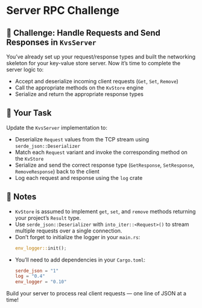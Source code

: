 # Server RPC Challenge

## 🧠 Challenge: Handle Requests and Send Responses in `KvsServer`

You’ve already set up your request/response types and built the networking skeleton for your key-value store server. Now it’s time to complete the server logic to:

- Accept and deserialize incoming client requests (`Get`, `Set`, `Remove`)
- Call the appropriate methods on the `KvStore` engine
- Serialize and return the appropriate response types

## 🎯 Your Task

Update the `KvsServer` implementation to:

- Deserialize `Request` values from the TCP stream using `serde_json::Deserializer`
- Match each `Request` variant and invoke the corresponding method on the `KvStore`
- Serialize and send the correct response type (`GetResponse`, `SetResponse`, `RemoveResponse`) back to the client
- Log each request and response using the `log` crate

## 🧩 Notes

- `KvStore` is assumed to implement `get`, `set`, and `remove` methods returning your project’s `Result` type.
- Use `serde_json::Deserializer` with `into_iter::<Request>()` to stream multiple requests over a single connection.
- Don’t forget to initialize the logger in your `main.rs`:
  ```rust
  env_logger::init();
  ```
- You’ll need to add dependencies in your `Cargo.toml`:
  ```toml
  serde_json = "1"
  log = "0.4"
  env_logger = "0.10"
  ```

Build your server to process real client requests — one line of JSON at a time!

